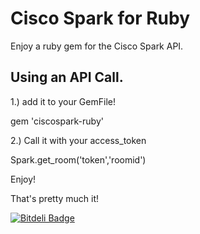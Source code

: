 # Cisco Spark for Ruby

Enjoy a ruby gem for the Cisco Spark API.

## Using an API Call.

1.) add it to your GemFile!

gem 'ciscospark-ruby'

2.) Call it with your access_token

Spark.get_room('token','roomid')

Enjoy!


That's pretty much it!

[![Bitdeli Badge](https://d2weczhvl823v0.cloudfront.net/intridea/omniauth-oauth2/trend.png)](https://bitdeli.com/free "Bitdeli Badge")
